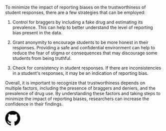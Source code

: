 To minimize the impact of reporting biases on the trustworthiness of student responses, there are a few strategies that can be employed:

1. Control for braggers by including a fake drug and estimating its prevalence. This can help to better understand the level of reporting bias present in the data.

1. Grant anonymity to encourage students to be more honest in their responses. Providing a safe and confidential environment can help to reduce the fear of stigma or consequences that may discourage some students from being truthful.

1. Check for consistency in student responses. If there are inconsistencies in a student's responses, it may be an indication of reporting bias.

Overall, it is important to recognize that trustworthiness depends on multiple factors, including the presence of braggers and deniers, and the prevalence of drug use. By understanding these factors and taking steps to minimize the impact of reporting biases, researchers can increase the confidence in their findings.

[![](www/github.svg)](https://github.com/focardozom/trustworthy)

